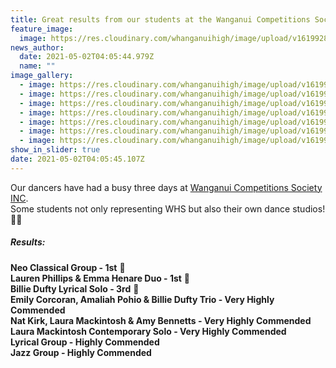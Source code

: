 ```yaml
---
title: Great results from our students at the Wanganui Competitions Society INC
feature_image:
  image: https://res.cloudinary.com/whanganuihigh/image/upload/v1619928378/News/Dancing_1_Wanganui_Competitions_Society_INC.jpg
news_author:
  date: 2021-05-02T04:05:44.979Z
  name: ""
image_gallery:
  - image: https://res.cloudinary.com/whanganuihigh/image/upload/v1619928424/News/Dancing_2_Wanganui_Competitions_Society_INC.jpg
  - image: https://res.cloudinary.com/whanganuihigh/image/upload/v1619928455/News/Dancing_3_Wanganui_Competitions_Society_INC.jpg
  - image: https://res.cloudinary.com/whanganuihigh/image/upload/v1619928482/News/Dancing_4_Wanganui_Competitions_Society_INC.jpg
  - image: https://res.cloudinary.com/whanganuihigh/image/upload/v1619928513/News/Dancing_5_Wanganui_Competitions_Society_INC.jpg
  - image: https://res.cloudinary.com/whanganuihigh/image/upload/v1619928544/News/Dancing_6_Wanganui_Competitions_Society_INC.jpg
  - image: https://res.cloudinary.com/whanganuihigh/image/upload/v1619928568/News/Dancing_7_Wanganui_Competitions_Society_INC.jpg
  - image: https://res.cloudinary.com/whanganuihigh/image/upload/v1619928606/News/Dancing_8_Wanganui_Competitions_Society_INC.jpg
show_in_slider: true
date: 2021-05-02T04:05:45.107Z
---
```

Our dancers have had a busy three days at [Wanganui Competitions Society INC](https://www.facebook.com/WanganuiCompetitionsSociety/).  
Some students not only representing WHS but also their own dance studios! 👏🏼

##### Results: 

**Neo Classical Group - 1st** 🥇  
**Lauren Phillips & Emma Henare Duo - 1st** 🥇  
**Billie Dufty Lyrical Solo - 3rd** 🥉  
**Emily Corcoran, Amaliah Pohio & Billie Dufty Trio - Very Highly Commended**  
**Nat Kirk, Laura Mackintosh & Amy Bennetts - Very Highly Commended**  
**Laura Mackintosh Contemporary Solo - Very Highly Commended**  
**Lyrical Group - Highly Commended**  
**Jazz Group - Highly Commended**